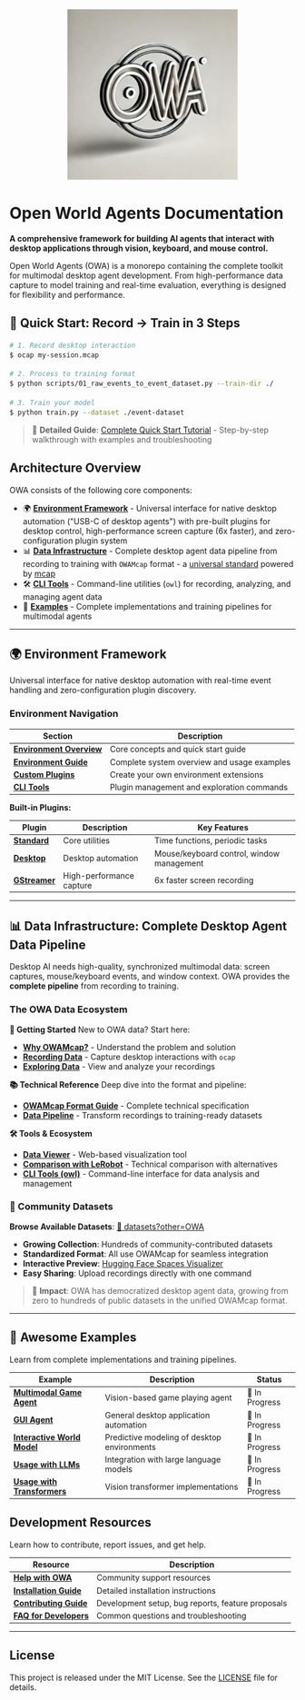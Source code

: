 <div align="center">
  <img src="images/owa-logo.jpg" alt="Open World Agents" width="300"/>
</div>

# Open World Agents Documentation

**A comprehensive framework for building AI agents that interact with desktop applications through vision, keyboard, and mouse control.**

Open World Agents (OWA) is a monorepo containing the complete toolkit for multimodal desktop agent development. From high-performance data capture to model training and real-time evaluation, everything is designed for flexibility and performance.

## 🚀 Quick Start: Record → Train in 3 Steps

<!-- SYNC-ID: quick-start-3-steps -->
```bash
# 1. Record desktop interaction
$ ocap my-session.mcap

# 2. Process to training format
$ python scripts/01_raw_events_to_event_dataset.py --train-dir ./

# 3. Train your model
$ python train.py --dataset ./event-dataset
```

> 📖 **Detailed Guide**: [Complete Quick Start Tutorial](quick-start.md) - Step-by-step walkthrough with examples and troubleshooting
<!-- END-SYNC: quick-start-3-steps -->

## Architecture Overview

OWA consists of the following core components:

<!-- SYNC-ID: core-components-list -->
- 🌍 **[Environment Framework](env/index.md)** - Universal interface for native desktop automation ("USB-C of desktop agents") with pre-built plugins for desktop control, high-performance screen capture (6x faster), and zero-configuration plugin system
- 📊 **[Data Infrastructure](data/index.md)** - Complete desktop agent data pipeline from recording to training with `OWAMcap` format - a [universal standard](data/getting-started/why-owamcap.md) powered by [mcap](https://mcap.dev/)
- 🛠️ **[CLI Tools](cli/index.md)** - Command-line utilities (`owl`) for recording, analyzing, and managing agent data
- 🤖 **[Examples](examples/index.md)** - Complete implementations and training pipelines for multimodal agents
<!-- END-SYNC: core-components-list -->

---

## 🌍 Environment Framework

Universal interface for native desktop automation with real-time event handling and zero-configuration plugin discovery.

### Environment Navigation

| Section | Description |
|---------|-------------|
| **[Environment Overview](env/index.md)** | Core concepts and quick start guide |
| **[Environment Guide](env/guide.md)** | Complete system overview and usage examples |
| **[Custom Plugins](env/custom_plugins.md)** | Create your own environment extensions |
| **[CLI Tools](cli/env.md)** | Plugin management and exploration commands |

**Built-in Plugins:**

| Plugin | Description | Key Features |
|--------|-------------|--------------|
| **[Standard](env/plugins/std.md)** | Core utilities | Time functions, periodic tasks |
| **[Desktop](env/plugins/desktop.md)** | Desktop automation | Mouse/keyboard control, window management |
| **[GStreamer](env/plugins/gst.md)** | High-performance capture | 6x faster screen recording |

---

## 📊 Data Infrastructure: Complete Desktop Agent Data Pipeline

Desktop AI needs high-quality, synchronized multimodal data: screen captures, mouse/keyboard events, and window context. OWA provides the **complete pipeline** from recording to training.

### The OWA Data Ecosystem

**🎯 Getting Started**
New to OWA data? Start here:

- **[Why OWAMcap?](data/getting-started/why-owamcap.md)** - Understand the problem and solution
- **[Recording Data](data/getting-started/recording-data.md)** - Capture desktop interactions with `ocap`
- **[Exploring Data](data/getting-started/exploring-data.md)** - View and analyze your recordings

**📚 Technical Reference**
Deep dive into the format and pipeline:

- **[OWAMcap Format Guide](data/technical-reference/format-guide.md)** - Complete technical specification
- **[Data Pipeline](data/technical-reference/data-pipeline.md)** - Transform recordings to training-ready datasets

**🛠️ Tools & Ecosystem**

- **[Data Viewer](data/tools/viewer.md)** - Web-based visualization tool
- **[Comparison with LeRobot](data/tools/comparison-with-lerobot.md)** - Technical comparison with alternatives
- **[CLI Tools (owl)](cli/index.md)** - Command-line interface for data analysis and management

### 🤗 Community Datasets

<!-- SYNC-ID: community-datasets -->
**Browse Available Datasets**: [🤗 datasets?other=OWA](https://huggingface.co/datasets?other=OWA)

- **Growing Collection**: Hundreds of community-contributed datasets
- **Standardized Format**: All use OWAMcap for seamless integration
- **Interactive Preview**: [Hugging Face Spaces Visualizer](https://huggingface.co/spaces/open-world-agents/visualize_dataset)
- **Easy Sharing**: Upload recordings directly with one command

> 🚀 **Impact**: OWA has democratized desktop agent data, growing from zero to hundreds of public datasets in the unified OWAMcap format.
<!-- END-SYNC: community-datasets -->

---

## 🤖 Awesome Examples
Learn from complete implementations and training pipelines.

| Example | Description | Status |
|---------|-------------|---------|
| **[Multimodal Game Agent](examples/multimodal_game_agent.md)** | Vision-based game playing agent | 🚧 In Progress |
| **[GUI Agent](examples/gui_agent.md)** | General desktop application automation | 🚧 In Progress |
| **[Interactive World Model](examples/interactive_world_model.md)** | Predictive modeling of desktop environments | 🚧 In Progress |
| **[Usage with LLMs](examples/usage_with_llm.md)** | Integration with large language models | 🚧 In Progress |
| **[Usage with Transformers](examples/usage_with_transformers.md)** | Vision transformer implementations | 🚧 In Progress |

## Development Resources
Learn how to contribute, report issues, and get help.

| Resource | Description |
|----------|-------------|
| **[Help with OWA](help_with_owa.md)** | Community support resources |
| **[Installation Guide](install.md)** | Detailed installation instructions |
| **[Contributing Guide](contributing.md)** | Development setup, bug reports, feature proposals |
| **[FAQ for Developers](faq_dev.md)** | Common questions and troubleshooting |

---

## License

This project is released under the MIT License. See the [LICENSE](https://github.com/open-world-agents/open-world-agents/blob/main/LICENSE) file for details.
